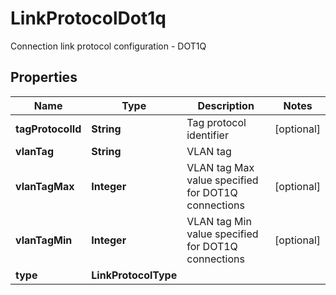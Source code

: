 

# LinkProtocolDot1q

Connection link protocol configuration - DOT1Q

## Properties

| Name | Type | Description | Notes |
|------------ | ------------- | ------------- | -------------|
|**tagProtocolId** | **String** | Tag protocol identifier |  [optional] |
|**vlanTag** | **String** | VLAN tag |  |
|**vlanTagMax** | **Integer** | VLAN tag Max value specified for DOT1Q connections |  [optional] |
|**vlanTagMin** | **Integer** | VLAN tag Min value specified for DOT1Q connections |  [optional] |
|**type** | **LinkProtocolType** |  |  |



